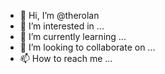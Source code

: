 - 👋 Hi, I’m @therolan
- 👀 I’m interested in ...
- 🌱 I’m currently learning ...
- 💞️ I’m looking to collaborate on ...
- 📫 How to reach me ...

<!---
therolan/therolan is a ✨ special ✨ repository because its `README.md` (this file) appears on your GitHub profile.
You can click the Preview link to take a look at your changes.
--->
